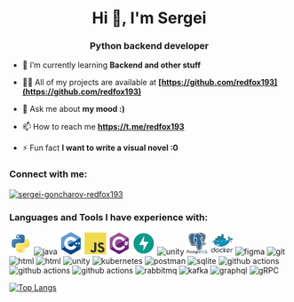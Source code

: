 <h1 align="center">Hi 👋, I'm Sergei</h1>
<h3 align="center">Python backend developer</h3>

- 🌱 I’m currently learning **Backend and other stuff**

- 👨‍💻 All of my projects are available at **[https://github.com/redfox193](https://github.com/redfox193)**

- 💬 Ask me about **my mood :)**

- 📫 How to reach me **https://t.me/redfox193**

- ⚡ Fun fact **I want to write a visual novel :0**

<h3 align="left">Connect with me:</h3>
<p align="left">
<a href="https://linkedin.com/in/sergei-goncharov-redfox193" target="blank"><img align="center" src="https://raw.githubusercontent.com/rahuldkjain/github-profile-readme-generator/master/src/images/icons/Social/linked-in-alt.svg" alt="sergei-goncharov-redfox193" height="30" width="40" /></a>
<h3 align="left">Languages and Tools I have experience with:</h3>
<p align="left"> 
<img src="https://raw.githubusercontent.com/devicons/devicon/master/icons/python/python-original.svg" alt="python" width="40" height="40"/> 
<img src="https://cdn4.iconfinder.com/data/icons/logos-and-brands/512/181_Java_logo_logos-512.png" alt="java" width="40" height="40"/>
<img src="https://raw.githubusercontent.com/devicons/devicon/master/icons/cplusplus/cplusplus-original.svg" alt="cplusplus" width="40" height="40"/>
<img src="https://raw.githubusercontent.com/devicons/devicon/master/icons/javascript/javascript-original.svg" alt="javascript" width="40" height="40"/>
<img src="https://raw.githubusercontent.com/devicons/devicon/master/icons/csharp/csharp-original.svg" alt="csharp" width="40" height="40"/>
<img src="https://raw.githubusercontent.com/github/explore/5deae0f0b95cec79f799c152535ca275e64595bb/topics/fastapi/fastapi.png" alt="fastapi" width="40" height="40"/>
<img src="https://static-00.iconduck.com/assets.00/django-icon-1606x2048-lwmw1z73.png" alt="unity" width="40" height="40"/>
<img src="https://raw.githubusercontent.com/devicons/devicon/master/icons/postgresql/postgresql-original-wordmark.svg" alt="postgresql" width="40" height="40"/>
<img src="https://raw.githubusercontent.com/devicons/devicon/master/icons/docker/docker-original-wordmark.svg" alt="docker" width="40" height="40"/>
<img src="https://www.vectorlogo.zone/logos/figma/figma-icon.svg" alt="figma" width="40" height="40"/>
<img src="https://www.vectorlogo.zone/logos/git-scm/git-scm-icon.svg" alt="git" width="40" height="40"/>
<img src="https://raw.githubusercontent.com/gist/tracend/3798496/raw/640a549782e952bdbe31fbb41f819fa96240de42/HTML5_SF.svg" alt="html" width="40" height="40"/>
<img src="https://upload.wikimedia.org/wikipedia/commons/thumb/6/62/CSS3_logo.svg/800px-CSS3_logo.svg.png" alt="html" width="40" height="40"/>
<img src="https://www.vectorlogo.zone/logos/unity3d/unity3d-icon.svg" alt="unity" width="40" height="40"/>
<img src="https://habrastorage.org/webt/l0/fx/s_/l0fxs_nscjbms9fb7syfluc7tjw.png" alt="kubernetes" width="40" height="40"/>
<img src="https://www.svgrepo.com/show/354202/postman-icon.svg" alt="postman" width="40" height="40"/>
<img src="https://cdn.icon-icons.com/icons2/2699/PNG/512/sqlite_logo_icon_169724.png" alt="sqlite" width="40" height="40"/>
<img src="https://icon.icepanel.io/Technology/svg/GitHub-Actions.svg" alt="github actions" width="40" height="40"/>
<img src="https://upload.wikimedia.org/wikipedia/commons/1/19/Celery_logo.png" alt="github actions" width="40" height="40"/>
<img src="https://cdn.iconscout.com/icon/free/png-256/free-redis-4-1175103.png?f=webp" alt="github actions" width="40" height="40"/>
<img src="https://pbs.twimg.com/profile_images/1223261138059780097/eH73w5lN_400x400.jpg" alt="rabbitmq" width="40" height="40"/>
<img src="https://upload.wikimedia.org/wikipedia/commons/thumb/0/0a/Apache_kafka-icon.svg/1200px-Apache_kafka-icon.svg.png" alt="kafka" width="40" height="40"/>
<img src="https://upload.wikimedia.org/wikipedia/commons/thumb/1/17/GraphQL_Logo.svg/1200px-GraphQL_Logo.svg.png" alt="graphql" width="40" height="40"/>
<img src="https://grpc.io/img/logos/grpc-icon-color.png" alt="gRPC" width="40" height="40"/>
</p>

[![Top Langs](https://github-readme-stats.vercel.app/api/top-langs/?username=redfox193&hide=html,css,tex&layout=compact)](https://github.com/anuraghazra/github-readme-stats)
